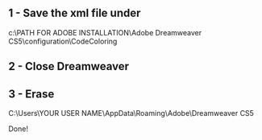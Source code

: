 ## 1 - Save the xml file under

  c:\PATH FOR ADOBE INSTALLATION\Adobe Dreamweaver CS5\configuration\CodeColoring
  
  
## 2 - Close Dreamweaver

## 3 - Erase

  C:\Users\YOUR USER NAME\AppData\Roaming\Adobe\Dreamweaver CS5
  
Done!
